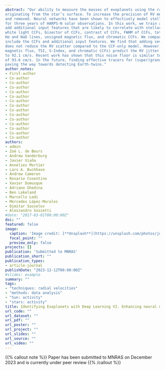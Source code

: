 ```yaml
---
abstract: "Our ability to measure the masses of exoplanets using the radial velocity (RV) method is limited by stellar variability signals
originating from the star’s surface. To increase the precision of RV measurements, variability signals must be identified, modelled,
and removed. Neural networks have been shown to effectively model stellar variability using cross-correlation functions (CCFs)
for three years of HARPS-N solar observations. In this work, we train a neural network on six years of solar observations and
add additional input features that are likely to correlate with stellar variability. In particular, we compared models that include
white light CCFs, bisector of CCFs, contrast of CCFs, FWHM of CCFs, total solar irradiance (TSI), TSI time derivative, s-index,
H𝛼 and NaD lines, unsigned magnetic flux, and chromatic CCFs. We compare models that only include CCFs with models that
include the CCFs and additional input features. We find that adding several commonly used features (FWHM, Bisector, H𝛼, NaD)
does not reduce the RV scatter compared to the CCF-only model. However, we find that adding several other features (unsigned
magnetic flux, TSI, S-Index, and chromatic CCFs) predict the RV jitter best and reduce the RV scatter 154.7 cm/s
to 92.1 cm/s. Recent work has shown that this noise floor is similar to the expected jitter from solar granulation and supergranulation
of 93.6 cm/s. In the future, finding effective tracers for (super)granulation may be critical to reaching lower RV jitter, and
paving the way towards detecting Earth-twins."
author_notes:
- First-author
- Co-author
- Co-author
- Co-author
- Co-author
- Co-author
- Co-author
- Co-author
- Co-author
- Co-author
- Co-author
- Co-author
- Co-author
- Co-author
- Co-author
authors:
- admin
- Zoë L. de Beurs
- Andrew Vanderburg
- Javier Viaña
- Annelies Mortier
- Lars A. Buchhave
- Andrew Cameron
- Rosario Cosentino
- Xavier Dumusque
- Adriano Ghedina
- Ben Lakeland 
- Marcello Lodi
- Mercedes López-Morales 
- Dimitar Sasselov
- Alessandro Sozzetti
#date: "2017-03-01T00:00:00Z"
doi: ""
featured: false
image:
  caption: 'Image credit: [**Unsplash**](https://unsplash.com/photos/jdD8gXaTZsc)'
  focal_point: ""
  preview_only: false
projects: []
publication: 'Submitted to MNRAS'
publication_short: ""
publication_types:
- article-journal
publishDate: "2023-12-12T00:00:00Z"
#slides: example
summary: ""
tags:
- "techniques: radial velocities"
- "methods: data analysis"
- "Sun: activity"
- "stars: activity"
title: Identifying Exoplanets with Deep Learning VI. Enhancing neural network mitigation of stellar activity RV signals with additional metrics
url_code: ""
url_dataset: ""
url_pdf: ""
url_poster: ""
url_project: ""
url_slides: ""
url_source: ""
url_video: ""
---
```


{{% callout note %}}
Paper has been submitted to MNRAS on December 2023 and is currently under peer review
{{% /callout %}}